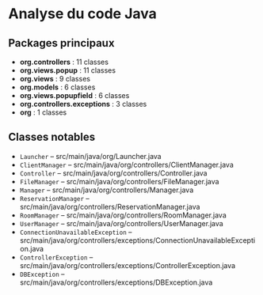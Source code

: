 # Analyse du code Java

## Packages principaux
- **org.controllers** : 11 classes
- **org.views.popup** : 11 classes
- **org.views** : 9 classes
- **org.models** : 6 classes
- **org.views.popupfield** : 6 classes
- **org.controllers.exceptions** : 3 classes
- **org** : 1 classes

## Classes notables
- `Launcher` – src/main/java/org/Launcher.java
- `ClientManager` – src/main/java/org/controllers/ClientManager.java
- `Controller` – src/main/java/org/controllers/Controller.java
- `FileManager` – src/main/java/org/controllers/FileManager.java
- `Manager` – src/main/java/org/controllers/Manager.java
- `ReservationManager` – src/main/java/org/controllers/ReservationManager.java
- `RoomManager` – src/main/java/org/controllers/RoomManager.java
- `UserManager` – src/main/java/org/controllers/UserManager.java
- `ConnectionUnavailableException` – src/main/java/org/controllers/exceptions/ConnectionUnavailableException.java
- `ControllerException` – src/main/java/org/controllers/exceptions/ControllerException.java
- `DBException` – src/main/java/org/controllers/exceptions/DBException.java
